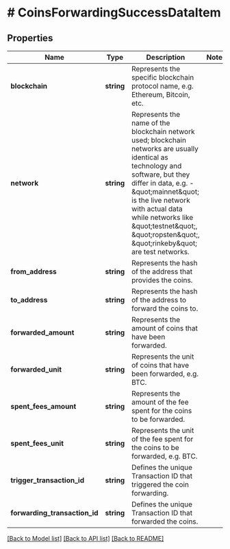 # # CoinsForwardingSuccessDataItem

## Properties

Name | Type | Description | Notes
------------ | ------------- | ------------- | -------------
**blockchain** | **string** | Represents the specific blockchain protocol name, e.g. Ethereum, Bitcoin, etc. |
**network** | **string** | Represents the name of the blockchain network used; blockchain networks are usually identical as technology and software, but they differ in data, e.g. - \&quot;mainnet\&quot; is the live network with actual data while networks like \&quot;testnet\&quot;, \&quot;ropsten\&quot;, \&quot;rinkeby\&quot; are test networks. |
**from_address** | **string** | Represents the hash of the address that provides the coins. |
**to_address** | **string** | Represents the hash of the address to forward the coins to. |
**forwarded_amount** | **string** | Represents the amount of coins that have been forwarded. |
**forwarded_unit** | **string** | Represents the unit of coins that have been forwarded, e.g. BTC. |
**spent_fees_amount** | **string** | Represents the amount of the fee spent for the coins to be forwarded. |
**spent_fees_unit** | **string** | Represents the unit of the fee spent for the coins to be forwarded, e.g. BTC. |
**trigger_transaction_id** | **string** | Defines the unique Transaction ID that triggered the coin forwarding. |
**forwarding_transaction_id** | **string** | Defines the unique Transaction ID that forwarded the coins. |

[[Back to Model list]](../../README.md#models) [[Back to API list]](../../README.md#endpoints) [[Back to README]](../../README.md)
